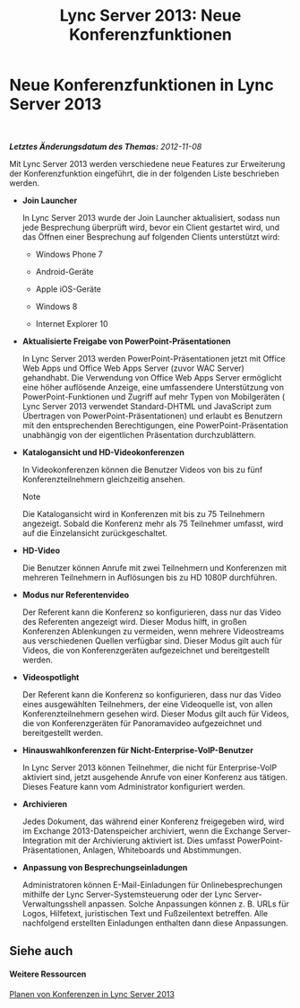 ﻿---
title: 'Lync Server 2013: Neue Konferenzfunktionen'
TOCTitle: Neue Konferenzfunktionen
ms:assetid: feeb81e8-1424-408c-a440-886aa0fb133c
ms:mtpsurl: https://technet.microsoft.com/de-de/library/Gg413085(v=OCS.15)
ms:contentKeyID: 49296020
ms.date: 05/19/2016
mtps_version: v=OCS.15
ms.translationtype: HT
---

# Neue Konferenzfunktionen in Lync Server 2013

 

_**Letztes Änderungsdatum des Themas:** 2012-11-08_

Mit Lync Server 2013 werden verschiedene neue Features zur Erweiterung der Konferenzfunktion eingeführt, die in der folgenden Liste beschrieben werden.

  - **Join Launcher**
    
    In Lync Server 2013 wurde der Join Launcher aktualisiert, sodass nun jede Besprechung überprüft wird, bevor ein Client gestartet wird, und das Öffnen einer Besprechung auf folgenden Clients unterstützt wird:
    
      - Windows Phone 7
    
      - Android-Geräte
    
      - Apple iOS-Geräte
    
      - Windows 8
    
      - Internet Explorer 10

  - **Aktualisierte Freigabe von PowerPoint-Präsentationen**
    
    In Lync Server 2013 werden PowerPoint-Präsentationen jetzt mit Office Web Apps und Office Web Apps Server (zuvor WAC Server) gehandhabt. Die Verwendung von Office Web Apps Server ermöglicht eine höher auflösende Anzeige, eine umfassendere Unterstützung von PowerPoint-Funktionen und Zugriff auf mehr Typen von Mobilgeräten ( Lync Server 2013 verwendet Standard-DHTML und JavaScript zum Übertragen von PowerPoint-Präsentationen) und erlaubt es Benutzern mit den entsprechenden Berechtigungen, eine PowerPoint-Präsentation unabhängig von der eigentlichen Präsentation durchzublättern.

  - **Katalogansicht und HD-Videokonferenzen**
    
    In Videokonferenzen können die Benutzer Videos von bis zu fünf Konferenzteilnehmern gleichzeitig ansehen.
    

    > [!NOTE]
    > Die Katalogansicht wird in Konferenzen mit bis zu 75 Teilnehmern angezeigt. Sobald die Konferenz mehr als 75 Teilnehmer umfasst, wird auf die Einzelansicht zurückgeschaltet.



  - **HD-Video**
    
    Die Benutzer können Anrufe mit zwei Teilnehmern und Konferenzen mit mehreren Teilnehmern in Auflösungen bis zu HD 1080P durchführen.

  - **Modus nur Referentenvideo**
    
    Der Referent kann die Konferenz so konfigurieren, dass nur das Video des Referenten angezeigt wird. Dieser Modus hilft, in großen Konferenzen Ablenkungen zu vermeiden, wenn mehrere Videostreams aus verschiedenen Quellen verfügbar sind. Dieser Modus gilt auch für Videos, die von Konferenzgeräten aufgezeichnet und bereitgestellt werden.

  - **Videospotlight**
    
    Der Referent kann die Konferenz so konfigurieren, dass nur das Video eines ausgewählten Teilnehmers, der eine Videoquelle ist, von allen Konferenzteilnehmern gesehen wird. Dieser Modus gilt auch für Videos, die von Konferenzgeräten für Panoramavideo aufgezeichnet und bereitgestellt werden.

  - **Hinauswahlkonferenzen für Nicht-Enterprise-VoIP-Benutzer**
    
    In Lync Server 2013 können Teilnehmer, die nicht für Enterprise-VoIP aktiviert sind, jetzt ausgehende Anrufe von einer Konferenz aus tätigen. Dieses Feature kann vom Administrator konfiguriert werden.

  - **Archivieren**
    
    Jedes Dokument, das während einer Konferenz freigegeben wird, wird im Exchange 2013-Datenspeicher archiviert, wenn die Exchange Server-Integration mit der Archivierung aktiviert ist. Dies umfasst PowerPoint-Präsentationen, Anlagen, Whiteboards und Abstimmungen.

  - **Anpassung von Besprechungseinladungen**
    
    Administratoren können E-Mail-Einladungen für Onlinebesprechungen mithilfe der Lync Server-Systemsteuerung oder der Lync Server-Verwaltungsshell anpassen. Solche Anpassungen können z. B. URLs für Logos, Hilfetext, juristischen Text und Fußzeilentext betreffen. Alle nachfolgend erstellten Einladungen enthalten dann diese Anpassungen.

## Siehe auch

#### Weitere Ressourcen

[Planen von Konferenzen in Lync Server 2013](lync-server-2013-planning-for-conferencing.md)

